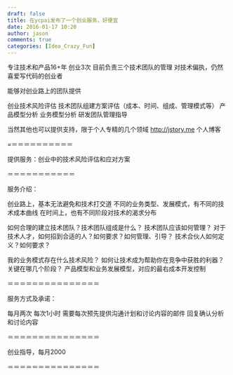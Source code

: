 ```yaml
---
draft: false
title: 在ycpai发布了一个创业服务，好便宜
date: 2016-01-17 10:20
author: jason
comments: true
categories: [Idea_Crazy_Fun]
---
```

专注技术和产品16+年
创业3次
目前负责三个技术团队的管理
对技术偏执，仍然喜爱写代码的创业者

能够对创业路上的团队提供

创业技术风险评估
技术团队组建方案评估（成本、时间、组成、管理模式等）
产品模型分析
业务模型分析
研发团队管理指导

当然其他也可以提供支持，限于个人专精的几个领域
http://jstory.me
个人博客

=＝＝＝＝＝＝＝＝＝＝

提供服务：创业中的技术风险评估和应对方案

＝＝＝＝＝＝＝＝＝＝＝

服务介绍：

创业路上，基本无法避免和技术打交道
不同的业务类型、发展模式，有不同的技术成本曲线
在时间上，也有不同阶段对技术的渴求分布

如何合理的建立技术团队？技术团队组成是什么？
技术团队应该如何管理？
对于技术人才，如何招到合适的人？如何要求？如何管理、引导？
技术合伙人如何定义？如何要求？

我的业务模式存在什么技术风险？
如何让技术成为帮助你在竞争中获胜的利器？关键在哪几个阶段？
产品模型和业务发展模型，对应的最右成本开发控制

＝＝＝＝＝＝＝＝＝＝＝＝＝＝＝

服务方式及承诺：

每月两次
每次1小时
需要每次预先提供沟通计划和讨论内容的邮件
回复确认分析和讨论内容

＝＝＝＝＝＝＝＝＝＝＝＝＝＝＝

创业指导，每月2000

＝＝＝＝＝＝＝＝＝＝＝＝＝＝＝
